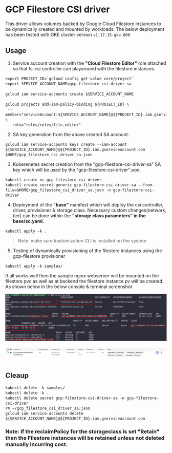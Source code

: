 # GCP Filestore CSI driver


This driver allows volumes backed by Google Cloud Filestore instances to be dynamically created and mounted by workloads.
The below deployment has been tested with GKE cluster version `v1.17.15-gke.800`

## Usage

1. Service account creation with the **"Cloud Filestore Editor"** role attached so that fs-csi controller can playaround with the filestore instances.
```
export PROJECT_ID=`gcloud config get-value core/project`
export SERVICE_ACCOUNT_NAME=gcp-filestore-csi-driver-sa

gcloud iam service-accounts create $SERVICE_ACCOUNT_NAME

gcloud projects add-iam-policy-binding ${PROJECT_ID} \
 --member="serviceAccount:${SERVICE_ACCOUNT_NAME}@${PROJECT_ID}.iam.gserviceaccount.com" \
 --role="roles/roles/file.editor" 
```

2. SA key generation from the above created SA account.
```
gcloud iam service-accounts keys create --iam-account ${SERVICE_ACCOUNT_NAME}@${PROJECT_ID}.iam.gserviceaccount.com $HOME/gcp_filestore_csi_driver_sa.json
```

3. Kuberenetes secret creation from the "gcp-filestore-csi-driver-sa" SA key which will be used by the "gcp-filestore-csi-driver" pod.
```
kubectl create ns gcp-filestore-csi-driver
kubectl create secret generic gcp-filestore-csi-driver-sa --from-file=$HOME/gcp_filestore_csi_driver_sa.json -n gcp-filestore-csi-driver
```

4. Deployment of the **"base"** manifest which will deploy the csi controller, driver, provisioner & storage class.
Necessary custom changes(network, tier) can be done within the **"storage class parameters" in the base/sc.yaml.**
```
kubectl apply -k .
```
>Note: make sure kustomization CLI is installed on the system

5. Testing of dynamically provisioning of the filestore instances using the gcp-filestore provisioner
```
kubectl apply -k samples/
```

If all works well then the sample nginx webserver will be mounted on the filestore pvc as well as at backend the filestore instance pv   will be created. As shown below in the below console & terminal screenshot


![terminal](screenshots/terminal.png)

![console](screenshots/console.png) 



## Cleaup
```
kubectl delete -k samples/
kubectl delete -k .
kubectl delete secret gcp-filestore-csi-driver-sa -n gcp-filestore-csi-driver
rm ~/gcp_filestore_csi_driver_sa.json
gcloud iam service-accounts delete ${SERVICE_ACCOUNT_NAME}@${PROJECT_ID}.iam.gserviceaccount.com
```


### Note: If the reclaimPolicy for the storageclass is set "Retain" then the Filestore instances will be retained unless  not deleted manually incurring cost.